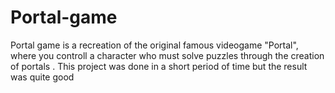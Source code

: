 # Portal-game
Portal game is a recreation of the original famous videogame "Portal", where you controll a character who must solve puzzles through the creation of portals . This project was done in a short period of time but the result was quite good
